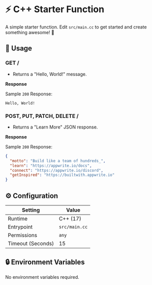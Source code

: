 # ⚡ C++ Starter Function

A simple starter function. Edit `src/main.cc` to get started and create something awesome! 🚀

## 🧰 Usage

### GET /

- Returns a "Hello, World!" message.

**Response**

Sample `200` Response:

```text
Hello, World!
```

### POST, PUT, PATCH, DELETE /

- Returns a "Learn More" JSON response.

**Response**

Sample `200` Response:

```json
{
  "motto": "Build like a team of hundreds_",
  "learn": "https://appwrite.io/docs",
  "connect": "https://appwrite.io/discord",
  "getInspired": "https://builtwith.appwrite.io"
}
```

## ⚙️ Configuration

| Setting           | Value              |
|-------------------|--------------------|
| Runtime           | C++ (17)           |
| Entrypoint        | `src/main.cc`      |
| Permissions       | `any`              |
| Timeout (Seconds) | 15                 |

## 🔒 Environment Variables

No environment variables required.

